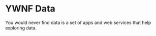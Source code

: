 
# YWNF Data
You would never find data is a set of apps and web services that help exploring data.

